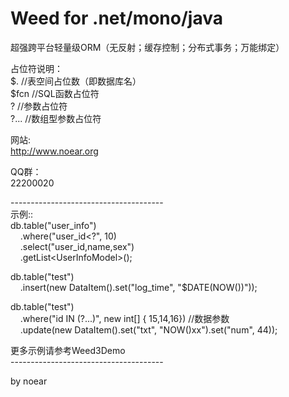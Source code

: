 # Weed for .net/mono/java
超强跨平台轻量级ORM（无反射；缓存控制；分布式事务；万能绑定）<br/>

占位符说明：<br/>
 $.       //表空间占位数（即数据库名）<br/>
 $fcn     //SQL函数占位符<br/>
 ?        //参数占位符<br/>
 ?...     //数组型参数占位符<br/>

网站:<br/>
 http://www.noear.org<br/>

QQ群：<br/>
 22200020<br/>
 
--------------------------------------<br/>
示例::<br/>
db.table("user_info")<br/>
&nbsp;&nbsp;&nbsp;&nbsp;.where("user_id<?", 10)<br/>
&nbsp;&nbsp;&nbsp;&nbsp;.select("user_id,name,sex")<br/>
&nbsp;&nbsp;&nbsp;&nbsp;.getList&lt;UserInfoModel&gt;();<br/>

db.table("test")<br/>
&nbsp;&nbsp;&nbsp;&nbsp;.insert(new DataItem().set("log_time", "$DATE(NOW())"));<br/>

db.table("test")<br/>
&nbsp;&nbsp;&nbsp;&nbsp;.where("id IN (?...)", new int[] { 15,14,16}) //数据参数<br/>
&nbsp;&nbsp;&nbsp;&nbsp;.update(new DataItem().set("txt", "NOW()xx").set("num", 44)); <br/>
  
更多示例请参考Weed3Demo <br/>
--------------------------------------<br/>

by noear
